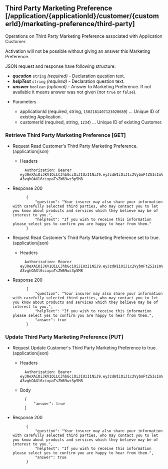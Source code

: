 ## Third Party Marketing Preference [/application/{applicationId}/customer/{customerId}/marketing-preference/third-party]
Operations on Third Party Marketing Preference associated with Application Customer.

Activation will not be possible without giving an answer this Marketing Preference.

JSON request and response have following structure:

- ***question*** `string` *(required)* - Declaration question text.
- ***helpText*** `string` *(required)* - Declaration question text.
- ***answer*** `boolean` *(optional)* - Answer to Marketing Preference. If not available it means answer was not given (nor `true` or `false`).

+ Parameters

    + applicationId (required, string, `1502181407123020689`) ... Unique ID of existing Application.
    + customerId (required, string, `1234`) ... Unique ID of existing Customer.

### Retrieve Third Party Marketing Preference [GET]
+ Request Read Customer's Third Party Marketing Preference. (application/json)

    + Headers

            Authorization: Bearer eyJ0eXAiOiJKV1QiLCJhbGciOiJIUzI1NiJ9.eyJzdWIiOiJ1c2VybmFtZSIsImV4cCI6MTQyMjU0MDAzMH0.oyMYL7t57jhBvw-A3vghOAXl6cixpaTsZW69wz3p5M8

+ Response 200

            {
                "question": "Your insurer may also share your information with carefully selected third parties, who may contact you to let you know about products and services which they believe may be of interest to you.",
                "helpText": "If you wish to receive this information please select yes to confirm you are happy to hear from them."
            }

+ Request Read Customer's Third Party Marketing Preference set to true. (application/json)

    + Headers

            Authorization: Bearer eyJ0eXAiOiJKV1QiLCJhbGciOiJIUzI1NiJ9.eyJzdWIiOiJ1c2VybmFtZSIsImV4cCI6MTQyMjU0MDAzMH0.oyMYL7t57jhBvw-A3vghOAXl6cixpaTsZW69wz3p5M8

+ Response 200

            {
                "question": "Your insurer may also share your information with carefully selected third parties, who may contact you to let you know about products and services which they believe may be of interest to you.",
                "helpText": "If you wish to receive this information please select yes to confirm you are happy to hear from them.",
                "answer": true
            }

### Update Third Party Marketing Preference [PUT]
+ Request Update Customer's Third Party Marketing Preference to true. (application/json)

    + Headers

            Authorization: Bearer eyJ0eXAiOiJKV1QiLCJhbGciOiJIUzI1NiJ9.eyJzdWIiOiJ1c2VybmFtZSIsImV4cCI6MTQyMjU0MDAzMH0.oyMYL7t57jhBvw-A3vghOAXl6cixpaTsZW69wz3p5M8

    + Body

            {
                "answer": true
            }

+ Response 200

            {
                "question": "Your insurer may also share your information with carefully selected third parties, who may contact you to let you know about products and services which they believe may be of interest to you.",
                "helpText": "If you wish to receive this information please select yes to confirm you are happy to hear from them.",
                "answer": true
            }
